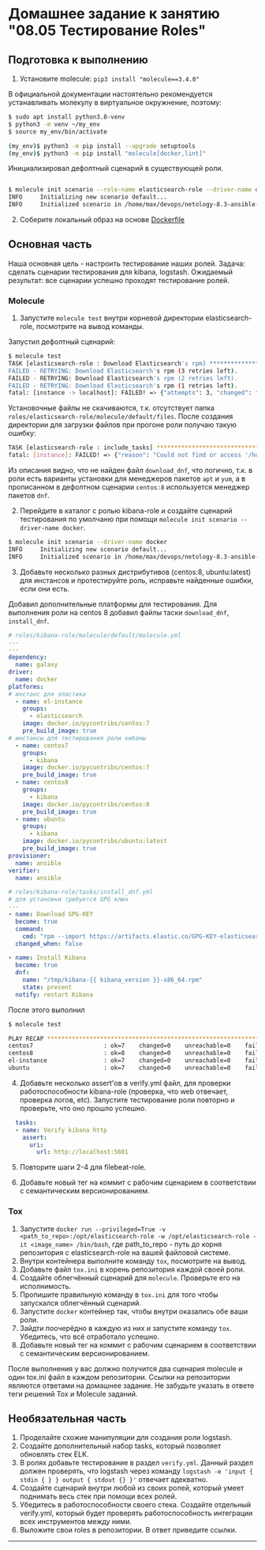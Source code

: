 # Домашнее задание к занятию "08.05 Тестирование Roles"

## Подготовка к выполнению

1. Установите molecule: `pip3 install "molecule==3.4.0"`

В официальной документации настоятельно рекомендуется устанавливать молекулу в виртуальное окружнение, поэтому:

```bash
$ sudo apt install python3.8-venv
$ python3 -m venv ~/my_env
$ source my_env/bin/activate

(my_env)$ python3 -m pip install --upgrade setuptools
(my_env)$ python3 -m pip install "molecule[docker,lint]"
```

Инициализировал дефолтный сценарий в существующей роли.

```bash

$ molecule init scenario --role-name elasticsearch-role --driver-name docker
INFO     Initializing new scenario default...
INFO     Initialized scenario in /home/max/devops/netology-8.3-ansible-yandex/roles/elasticsearch-role/molecule/default successfully.
```

2. Соберите локальный образ на основе [Dockerfile](./Dockerfile)

## Основная часть

Наша основная цель - настроить тестирование наших ролей. Задача: сделать сценарии тестирования для kibana, logstash. Ожидаемый результат: все сценарии успешно проходят тестирование ролей.

### Molecule

1. Запустите  `molecule test` внутри корневой директории elasticsearch-role, посмотрите на вывод команды.

Запустил дефолтный сценарий:

```bash
$ molecule test
TASK [elasticsearch-role : Download Elasticsearch's rpm] ***********************
FAILED - RETRYING: Download Elasticsearch's rpm (3 retries left).
FAILED - RETRYING: Download Elasticsearch's rpm (2 retries left).
FAILED - RETRYING: Download Elasticsearch's rpm (1 retries left).
fatal: [instance -> localhost]: FAILED! => {"attempts": 3, "changed": false, "checksum_dest": null, "checksum_src": "fe688cd2e3fa0f084fa12cc643be4acdcd23ac62", "dest": "files/elasticsearch-7.14.0-x86_64.rpm", "elapsed": 49, "msg": "Destination files does not exist", "src": "/home/max/.ansible/tmp/ansible-tmp-1639051087.662048-39320-253526503292800/tmp_n2zgdli", "url": "https://artifacts.elastic.co/downloads/elasticsearch/elasticsearch-7.14.0-x86_64.rpm"}
```

Установочные файлы не скачиваются, т.к. отсутствует папка `roles/elasticsearch-role/molecule/default/files`. После создания директории для загрузки файлов при прогоне роли получаю такую ошибку:

```bash
TASK [elasticsearch-role : include_tasks] **************************************
fatal: [instance]: FAILED! => {"reason": "Could not find or access '/home/max/devops/netology-8.3-ansible-yandex/roles/elasticsearch-role/molecule/default/download_dnf.yml' on the Ansible Controller."}
```

Из описания видно, что не найден файл `download_dnf`, что логично, т.к. в роли есть варианты установки для менеджеров пакетов `apt` и `yum`, а в прописанном в дефолтном сценарии `centos:8` используется менеджер пакетов `dnf`.

2. Перейдите в каталог с ролью kibana-role и создайте сценарий тестирования по умолчаню при помощи `molecule init scenario --driver-name docker`.

```bash
$ molecule init scenario --driver-name docker
INFO     Initializing new scenario default...
INFO     Initialized scenario in /home/max/devops/netology-8.3-ansible-yandex/roles/kibana-role/molecule/default successfully.
```

3. Добавьте несколько разных дистрибутивов (centos:8, ubuntu:latest) для инстансов и протестируйте роль, исправьте найденные ошибки, если они есть.

Добавил дополнительные платформы для тестирования. Для выполнения роли на centos 8 добавил файлы таски `download_dnf`, `install_dnf`.

```yml
# roles/kibana-role/molecule/default/molecule.yml
---
---
dependency:
  name: galaxy
driver:
  name: docker
platforms:
# инстанс для эластика
  - name: el-instance
    groups: 
      - elasticsearch
    image: docker.io/pycontribs/centos:7
    pre_build_image: true
# инстансы для тестирования роли кибаны
  - name: centos7
    groups: 
      - kibana
    image: docker.io/pycontribs/centos:7
    pre_build_image: true
  - name: centos8
    groups: 
      - kibana
    image: docker.io/pycontribs/centos:8
    pre_build_image: true
  - name: ubuntu
    groups: 
      - kibana
    image: docker.io/pycontribs/ubuntu:latest
    pre_build_image: true
provisioner:
  name: ansible
verifier:
  name: ansible

# roles/kibana-role/tasks/install_dnf.yml
# для установки требуется GPG ключ
---
- name: Download GPG-KEY
  become: true
  command: 
    cmd: "rpm --import https://artifacts.elastic.co/GPG-KEY-elasticsearch"
  changed_when: false

- name: Install Kibana
  become: true
  dnf:
    name: "/tmp/kibana-{{ kibana_version }}-x86_64.rpm"
    state: present
  notify: restart Kibana
```

После этого выполнил 

```bash
$ molecule test

PLAY RECAP *********************************************************************
centos7                    : ok=7    changed=0    unreachable=0    failed=0    skipped=1    rescued=0    ignored=0
centos8                    : ok=8    changed=0    unreachable=0    failed=0    skipped=1    rescued=0    ignored=0
el-instance                : ok=7    changed=0    unreachable=0    failed=0    skipped=1    rescued=0    ignored=0
ubuntu                     : ok=7    changed=0    unreachable=0    failed=0    skipped=1    rescued=0    ignored=0
```

4. Добавьте несколько assert'ов в verify.yml файл, для  проверки работоспособности kibana-role (проверка, что web отвечает, проверка логов, etc). Запустите тестирование роли повторно и проверьте, что оно прошло успешно.

```yml
  tasks:
  - name: Verify kibana http
    assert:
      uri:
        url: http://localhost:5601
```

5. Повторите шаги 2-4 для filebeat-role.

6. Добавьте новый тег на коммит с рабочим сценарием в соответствии с семантическим версионированием.

### Tox

1. Запустите `docker run --privileged=True -v <path_to_repo>:/opt/elasticsearch-role -w /opt/elasticsearch-role -it <image_name> /bin/bash`, где path_to_repo - путь до корня репозитория с elasticsearch-role на вашей файловой системе.
2. Внутри контейнера выполните команду `tox`, посмотрите на вывод.
3. Добавьте файл `tox.ini` в корень репозитория каждой своей роли.
4. Создайте облегчённый сценарий для `molecule`. Проверьте его на исполнимость.
5. Пропишите правильную команду в `tox.ini` для того чтобы запускался облегчённый сценарий.
6. Запустите `docker` контейнер так, чтобы внутри оказались обе ваши роли.
7. Зайдти поочерёдно в каждую из них и запустите команду `tox`. Убедитесь, что всё отработало успешно.
8. Добавьте новый тег на коммит с рабочим сценарием в соответствии с семантическим версионированием.

После выполнения у вас должно получится два сценария molecule и один tox.ini файл в каждом репозитории. Ссылки на репозитории являются ответами на домашнее задание. Не забудьте указать в ответе теги решений Tox и Molecule заданий.

## Необязательная часть

1. Проделайте схожие манипуляции для создания роли logstash.
2. Создайте дополнительный набор tasks, который позволяет обновлять стек ELK.
3. В ролях добавьте тестирование в раздел `verify.yml`. Данный раздел должен проверять, что logstash через команду `logstash -e 'input { stdin { } } output { stdout {} }'`  отвечает адекватно.
4. Создайте сценарий внутри любой из своих ролей, который умеет поднимать весь стек при помощи всех ролей.
5. Убедитесь в работоспособности своего стека. Создайте отдельный verify.yml, который будет проверять работоспособность интеграции всех инструментов между ними.
6. Выложите свои roles в репозитории. В ответ приведите ссылки.

---
